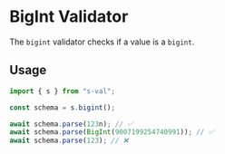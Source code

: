 # BigInt Validator

The `bigint` validator checks if a value is a `bigint`.

## Usage

```typescript
import { s } from "s-val";

const schema = s.bigint();

await schema.parse(123n); // ✅
await schema.parse(BigInt(9007199254740991)); // ✅
await schema.parse(123); // ❌
```
